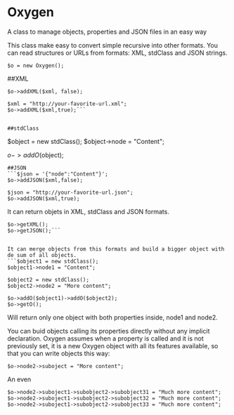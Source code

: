 # Oxygen
A class to manage objects, properties and JSON files in an easy way

This class make easy to convert simple recursive into other formats.
You can read structures or URLs from formats: XML, stdClass and JSON strings. 

```$o = new Oxygen();```


##XML
```$xml = "<xml><node>Content</node></xml>";
$o->addXML($xml, false);

$xml = "http://your-favorite-url.xml";
$o->addXML($xml,true);```


##stdClass
```
$object = new stdClass();
$object->node = "Content";

$o->addO($object);
```
##JSON
```$json = '{"node":"Content"}';
$o->addJSON($xml,false);

$json = "http://your-favorite-url.json";
$o->addJSON($xml,true);
```


It can return objets in XML, stdClass and JSON formats.
```$o->getO();
$o->getXML();
$o->getJSON();```


It can merge objects from this formats and build a bigger object with de sum of all objects.
```$object1 = new stdClass();
$object1->node1 = "Content";

$object2 = new stdClass();
$object2->node2 = "More content";

$o->addO($object1)->addO($object2);  
$o->getO();
```

Will return only one object with both properties inside, node1 and node2.

You can buid objects calling its properties directly without any implicit declaration. Oxygen assumes when a property is called and it is not previously set, it is a new Oxygen object with all its features available, so that you can write objects this way: 

```$o->node1 = "Content";
$o->node2->suboject = "More content";
```

An even 
```
$o->node2->suboject1->subobject2->subobject31 = "Much more content";
$o->node2->suboject1->subobject2->subobject32 = "Much more content";
$o->node2->suboject1->subobject2->subobject33 = "Much more content";
```



